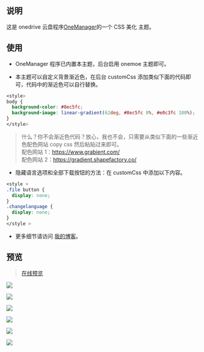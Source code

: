 ## 说明

这是 onedrive 云盘程序[OneManager](https://github.com/qkqpttgf/OneManager-php)的一个 CSS 美化 主题。

## 使用

- OneManager 程序已内置本主题，后台启用 onemoe 主题即可。

- 本主题可以自定义背景渐近色，在后台 customCss 添加类似下面的代码即可，代码中的渐近色可以自行替换。

```css
<style>
body {
  background-color: #8ec5fc;
  background-image: linear-gradient(62deg, #8ec5fc 0%, #e0c3fc 100%);
}
</style>
```

> 什么？你不会渐近色代码？放心，我也不会，只需要从类似下面的一些渐近色配色网站 copy css 然后粘贴过来即可。  
> 配色网站 1：https://www.grabient.com/  
> 配色网站 2：https://gradient.shapefactory.co/

- 隐藏语言选项和全部下载按钮的方法：在 customCss 中添加以下内容。

```css
<style >
.file button {
  display: none;
}
.changelanguage {
  display: none;
}
</style >
```

- 更多细节请访问 [我的博客](https://www.2bboy.com/archives/154.html)。

## 预览

> [在线预览](https://pan.2bboy.com/Public)

![](./preview/screen1.png)

![](./preview/phone1.png)

![](./preview/screen2.png)

![](./preview/screen3.png)

![](./preview/screen4.png)

![](./preview/phone2.png)
